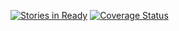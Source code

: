 [![Stories in Ready](https://badge.waffle.io/enemyuniverse/chewie.png?label=ready&title=Ready)](http://waffle.io/enemyuniverse/chewie)
[![Coverage Status](https://coveralls.io/repos/enemyuniverse/chewie/badge.svg?branch=master&service=github)](https://coveralls.io/github/enemyuniverse/chewie?branch=master)
